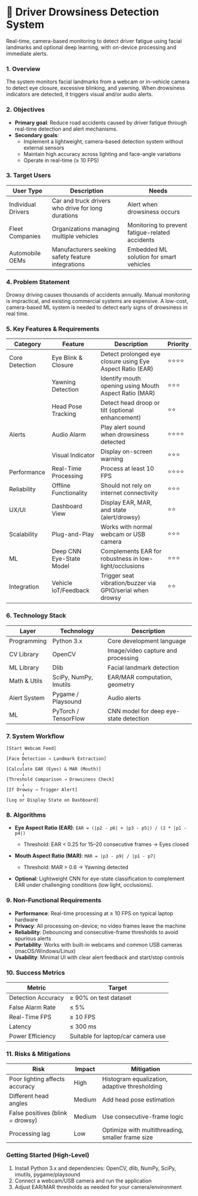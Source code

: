 # 🚗 Driver Drowsiness Detection System

Real-time, camera-based monitoring to detect driver fatigue using facial landmarks and optional deep learning, with on-device processing and immediate alerts.

### 1. Overview
The system monitors facial landmarks from a webcam or in-vehicle camera to detect eye closure, excessive blinking, and yawning. When drowsiness indicators are detected, it triggers visual and/or audio alerts.

### 2. Objectives
- **Primary goal**: Reduce road accidents caused by driver fatigue through real-time detection and alert mechanisms.
- **Secondary goals**:
  - Implement a lightweight, camera-based detection system without external sensors
  - Maintain high accuracy across lighting and face-angle variations
  - Operate in real-time (≥ 10 FPS)

### 3. Target Users
| User Type | Description | Needs |
|---|---|---|
| Individual Drivers | Car and truck drivers who drive for long durations | Alert when drowsiness occurs |
| Fleet Companies | Organizations managing multiple vehicles | Monitoring to prevent fatigue-related accidents |
| Automobile OEMs | Manufacturers seeking safety feature integrations | Embedded ML solution for smart vehicles |

### 4. Problem Statement
Drowsy driving causes thousands of accidents annually. Manual monitoring is impractical, and existing commercial systems are expensive. A low-cost, camera-based ML system is needed to detect early signs of drowsiness in real time.

### 5. Key Features & Requirements
| Category | Feature | Description | Priority |
|---|---|---|---|
| Core Detection | Eye Blink & Closure | Detect prolonged eye closure using Eye Aspect Ratio (EAR) | ⭐⭐⭐⭐ |
|  | Yawning Detection | Identify mouth opening using Mouth Aspect Ratio (MAR) | ⭐⭐⭐ |
|  | Head Pose Tracking | Detect head droop or tilt (optional enhancement) | ⭐⭐ |
| Alerts | Audio Alarm | Play alert sound when drowsiness detected | ⭐⭐⭐⭐ |
|  | Visual Indicator | Display on-screen warning | ⭐⭐⭐ |
| Performance | Real-Time Processing | Process at least 10 FPS | ⭐⭐⭐⭐ |
| Reliability | Offline Functionality | Should not rely on internet connectivity | ⭐⭐⭐ |
| UX/UI | Dashboard View | Display EAR, MAR, and state (alert/drowsy) | ⭐⭐ |
| Scalability | Plug-and-Play | Works with normal webcam or USB camera | ⭐⭐⭐ |
| ML | Deep CNN Eye-State Model | Complements EAR for robustness in low-light/occlusions | ⭐⭐⭐ |
| Integration | Vehicle IoT/Feedback | Trigger seat vibration/buzzer via GPIO/serial when drowsy | ⭐⭐ |

### 6. Technology Stack
| Layer | Technology | Description |
|---|---|---|
| Programming | Python 3.x | Core development language |
| CV Library | OpenCV | Image/video capture and processing |
| ML Library | Dlib | Facial landmark detection |
| Math & Utils | SciPy, NumPy, Imutils | EAR/MAR computation, geometry |
| Alert System | Pygame / Playsound | Audio alerts |
| ML | PyTorch / TensorFlow | CNN model for deep eye-state detection |

### 7. System Workflow
```text
[Start Webcam Feed]
      ↓
[Face Detection → Landmark Extraction]
      ↓
[Calculate EAR (Eyes) & MAR (Mouth)]
      ↓
[Threshold Comparison → Drowsiness Check]
      ↓
[If Drowsy → Trigger Alert]
      ↓
[Log or Display State on Dashboard]
```

### 8. Algorithms
- **Eye Aspect Ratio (EAR)**: `EAR = (|p2 - p6| + |p3 - p5|) / (2 * |p1 - p4|)`
  - Threshold: EAR < 0.25 for 15–20 consecutive frames → Eyes closed

- **Mouth Aspect Ratio (MAR)**: `MAR = |p3 - p9| / |p1 - p7|`
  - Threshold: MAR > 0.6 → Yawning detected

- **Optional**: Lightweight CNN for eye-state classification to complement EAR under challenging conditions (low light, occlusions).

### 9. Non-Functional Requirements
- **Performance**: Real-time processing at ≥ 10 FPS on typical laptop hardware
- **Privacy**: All processing on-device; no video frames leave the machine
- **Reliability**: Debouncing and consecutive-frame thresholds to avoid spurious alerts
- **Portability**: Works with built-in webcams and common USB cameras (macOS/Windows/Linux)
- **Usability**: Minimal UI with clear alert feedback and start/stop controls

### 10. Success Metrics
| Metric | Target |
|---|---|
| Detection Accuracy | ≥ 90% on test dataset |
| False Alarm Rate | ≤ 5% |
| Real-Time FPS | ≥ 10 FPS |
| Latency | ≤ 300 ms |
| Power Efficiency | Suitable for laptop/car camera use |

### 11. Risks & Mitigations
| Risk | Impact | Mitigation |
|---|---|---|
| Poor lighting affects accuracy | High | Histogram equalization, adaptive thresholding |
| Different head angles | Medium | Add head pose estimation |
| False positives (blink = drowsy) | Medium | Use consecutive-frame logic |
| Processing lag | Low | Optimize with multithreading, smaller frame size |

### Getting Started (High-Level)
1. Install Python 3.x and dependencies: OpenCV, dlib, NumPy, SciPy, imutils, pygame/playsound
2. Connect a webcam/USB camera and run the application
3. Adjust EAR/MAR thresholds as needed for your camera/environment

